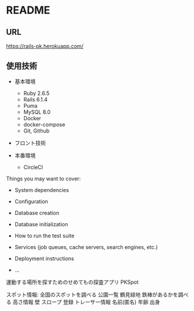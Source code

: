 # README



## URL
https://rails-pk.herokuapp.com/


## 使用技術
* 基本環境
  * Ruby 2.6.5
  * Rails 6.1.4
  * Puma
  * MySQL 8.0
  * Docker
  * docker-compose
  * Git, Github
* フロント技術

* 本番環境
  * CircleCI

Things you may want to cover:

* System dependencies

* Configuration

* Database creation

* Database initialization

* How to run the test suite

* Services (job queues, cache servers, search engines, etc.)

* Deployment instructions

* ...

運動する場所を探すためのせめてもの探査アプリ
PKSpot

スポット情報: 全国のスポットを調べる
公園一覧
  鶴見緑地
鉄棒があるかを調べる
  高さ情報
壁
スロープ
登録
  トレーサー情報
  名前(匿名)
  年齢
  出身

